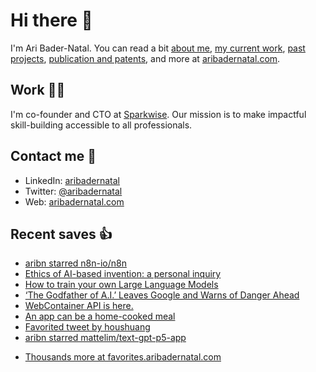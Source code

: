 # Hi there  👋

I'm Ari Bader-Natal. You can read a bit [about me](https://aribadernatal.com), [my current work](https://aribadernatal.com/projects/Sparkwise/), [past projects](https://aribadernatal.com/projects/), [publication and patents](https://aribadernatal.com/publications), and more at [aribadernatal.com](https://aribadernatal.com).

## Work  👨‍💻

I'm co-founder and CTO at [Sparkwise](https://sparkwise.co). Our mission is to make impactful skill-building accessible to all professionals.

## Contact me  💬 

- LinkedIn: [aribadernatal](https://linkedin.com/in/aribadernatal)
- Twitter: [@aribadernatal](https://twitter.com/aribadernatal)
- Web: [aribadernatal.com](https://aribadernatal.com)

## Recent saves  👍

<!--START_SECTION:feed-->
* [aribn starred n8n-io&#x2F;n8n](https:&#x2F;&#x2F;favorites.aribadernatal.com&#x2F;github-favorites&#x2F;2023&#x2F;05&#x2F;aribn-starred-n8n-io-n8n&#x2F;)
* [Ethics of AI-based invention: a personal inquiry](https:&#x2F;&#x2F;favorites.aribadernatal.com&#x2F;pocket-favorites&#x2F;2023&#x2F;05&#x2F;ethics-of-ai-based-invention-a-personal-inquiry&#x2F;)
* [How to train your own Large Language Models](https:&#x2F;&#x2F;favorites.aribadernatal.com&#x2F;uncategorized&#x2F;2023&#x2F;05&#x2F;how-to-train-your-own-large-language-models&#x2F;)
* [‘The Godfather of A.I.’ Leaves Google and Warns of Danger Ahead](https:&#x2F;&#x2F;favorites.aribadernatal.com&#x2F;pocket-favorites&#x2F;2023&#x2F;05&#x2F;the-godfather-of-a-i-leaves-google-and-warns-of-danger-ahead&#x2F;)
* [WebContainer API is here.](https:&#x2F;&#x2F;favorites.aribadernatal.com&#x2F;pocket-favorites&#x2F;2023&#x2F;05&#x2F;webcontainer-api-is-here&#x2F;)
* [An app can be a home-cooked meal](https:&#x2F;&#x2F;favorites.aribadernatal.com&#x2F;pocket-favorites&#x2F;2023&#x2F;04&#x2F;an-app-can-be-a-home-cooked-meal&#x2F;)
* [Favorited tweet by houshuang](https:&#x2F;&#x2F;favorites.aribadernatal.com&#x2F;twitter-favorites&#x2F;2023&#x2F;04&#x2F;favorited-tweet-by-houshuang-12&#x2F;)
* [aribn starred mattelim&#x2F;text-gpt-p5-app](https:&#x2F;&#x2F;favorites.aribadernatal.com&#x2F;github-favorites&#x2F;2023&#x2F;04&#x2F;aribn-starred-mattelim-text-gpt-p5-app&#x2F;)
<!--END_SECTION:feed-->
* [Thousands more at favorites.aribadernatal.com](https://favorites.aribadernatal.com)
